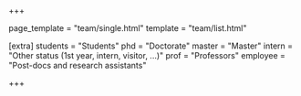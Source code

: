 +++

page_template = "team/single.html"
template = "team/list.html"

[extra]
students = "Students"
phd = "Doctorate"
master = "Master"
intern = "Other status (1st year, intern, visitor, ...)"
prof = "Professors"
employee = "Post-docs and research assistants"

+++